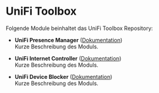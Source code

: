 # UniFi Toolbox

Folgende Module beinhaltet das UniFi Toolbox Repository:

- __UniFi Presence Manager__ ([Dokumentation](UniFi%20Presence%20Manager))  
	Kurze Beschreibung des Moduls.

- __UniFi Internet Controller__ ([Dokumentation](UniFi%20Internet%20Controller))  
	Kurze Beschreibung des Moduls.
	
- __UniFi Device Blocker__ ([Dokumentation](UniFi%20Device%20Blocker))  
	Kurze Beschreibung des Moduls.
